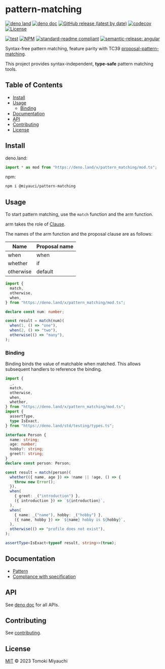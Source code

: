 # pattern-matching

[![deno land](http://img.shields.io/badge/available%20on-deno.land/x-lightgrey.svg?logo=deno)](https://deno.land/x/pattern_matching)
[![deno doc](https://doc.deno.land/badge.svg)](https://deno.land/x/pattern_matching?doc)
[![GitHub release (latest by date)](https://img.shields.io/github/v/release/TomokiMiyauci/pattern-matching)](https://github.com/TomokiMiyauci/pattern-matching/releases)
[![codecov](https://codecov.io/github/TomokiMiyauci/pattern-matching/branch/main/graph/badge.svg)](https://codecov.io/gh/TomokiMiyauci/pattern-matching)
[![License](https://img.shields.io/github/license/TomokiMiyauci/pattern-matching)](LICENSE)

[![test](https://github.com/TomokiMiyauci/pattern-matching/actions/workflows/test.yaml/badge.svg)](https://github.com/TomokiMiyauci/pattern-matching/actions/workflows/test.yaml)
[![NPM](https://nodei.co/npm/@miyauci/pattern-matching.png?mini=true)](https://nodei.co/npm/@miyauci/pattern-matching/)
[![standard-readme compliant](https://img.shields.io/badge/readme%20style-standard-brightgreen.svg)](https://github.com/RichardLitt/standard-readme)
[![semantic-release: angular](https://img.shields.io/badge/semantic--release-angular-e10079?logo=semantic-release)](https://github.com/semantic-release/semantic-release)

Syntax-free pattern matching, feature parity with TC39
[proposal-pattern-matching](https://github.com/tc39/proposal-pattern-matching).

This project provides syntax-independent, **type-safe** pattern matching tools.

## Table of Contents <!-- omit in toc -->

- [Install](#install)
- [Usage](#usage)
  - [Binding](#binding)
- [Documentation](#documentation)
- [API](#api)
- [Contributing](#contributing)
- [License](#license)

## Install

deno.land:

```ts
import * as mod from "https://deno.land/x/pattern_matching/mod.ts";
```

npm:

```bash
npm i @miyauci/pattern-matching
```

## Usage

To start pattern matching, use the `match` function and the arm function.

arm takes the role of
[Clause](https://github.com/tc39/proposal-pattern-matching#clause).

The names of the arm function and the proposal clause are as follows:

| Name      | Proposal name |
| --------- | ------------- |
| when      | when          |
| whether   | if            |
| otherwise | default       |

```ts
import {
  match,
  otherwise,
  when,
} from "https://deno.land/x/pattern_matching/mod.ts";

declare const num: number;

const result = match(num)(
  when(1, () => "one"),
  when(2, () => "two"),
  otherwise(() => "many"),
);
```

### Binding

Binding binds the value of matchable when matched. This allows subsequent
handlers to reference the binding.

```ts
import {
  _,
  match,
  otherwise,
  when,
  whether,
} from "https://deno.land/x/pattern_matching/mod.ts";
import {
  assertType,
  type IsExact,
} from "https://deno.land/std/testing/types.ts";

interface Person {
  name: string;
  age: number;
  hobby?: string;
  greet?: string;
}
declare const person: Person;

const result = match(person)(
  whether(({ name, age }) => !name || !age, () => {
    throw new Error();
  }),
  when(
    { greet: _("introduction") },
    ({ introduction }) => `${introduction}`,
  ),
  when(
    { name: _("name"), hobby: _("hobby") },
    ({ name, hobby }) => `${name} hobby is ${hobby}`,
  ),
  otherwise(() => "profile does not exist"),
);

assertType<IsExact<typeof result, string>>(true);
```

## Documentation

- [Pattern](docs/pattern.md)
- [Compliance with specification](docs/compliance.md)

## API

See [deno doc](https://deno.land/x/pattern_matching?doc) for all APIs.

## Contributing

See [contributing](CONTRIBUTING.md).

## License

[MIT](LICENSE) © 2023 Tomoki Miyauchi
